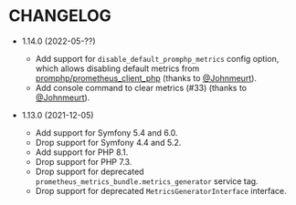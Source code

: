 CHANGELOG
=========

* 1.14.0 (2022-05-??)

  * Add support for `disable_default_promphp_metrics` config option, which allows disabling
    default metrics from [promphp/prometheus_client_php](https://github.com/promphp/prometheus_client_php) (thanks to [@Johnmeurt](https://github.com/Johnmeurt)).
  * Add console command to clear metrics (#33) (thanks to [@Johnmeurt](https://github.com/Johnmeurt)).


* 1.13.0 (2021-12-05)

  * Add support for Symfony 5.4 and 6.0.
  * Drop support for Symfony 4.4 and 5.2.
  * Add support for PHP 8.1.
  * Drop support for PHP 7.3.
  * Drop support for deprecated `prometheus_metrics_bundle.metrics_generator` service tag.
  * Drop support for deprecated `MetricsGeneratorInterface` interface.
